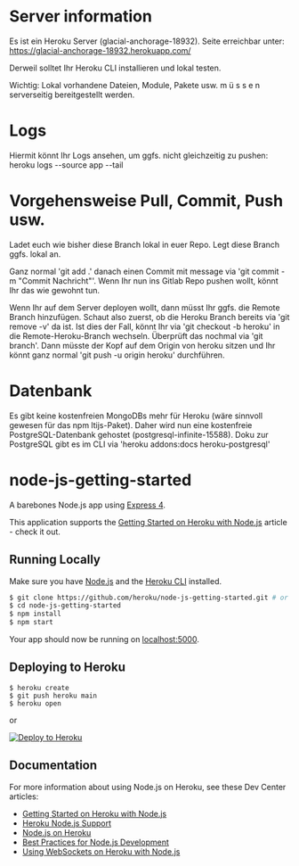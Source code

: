 # Server information

Es ist ein Heroku Server (glacial-anchorage-18932). Seite erreichbar unter: https://glacial-anchorage-18932.herokuapp.com/

Derweil solltet Ihr Heroku CLI installieren und lokal testen.

Wichtig: Lokal vorhandene Dateien, Module, Pakete usw. m ü s s e n serverseitig bereitgestellt werden.

# Logs

Hiermit könnt Ihr Logs ansehen, um ggfs. nicht gleichzeitig zu pushen:
heroku logs --source app --tail

# Vorgehensweise Pull, Commit, Push usw.

Ladet euch wie bisher diese Branch lokal in euer Repo. Legt diese Branch ggfs. lokal an.

Ganz normal 'git add .' danach einen Commit mit message via 'git commit -m "Commit Nachricht"'. 
Wenn Ihr nun ins Gitlab Repo pushen wollt, könnt Ihr das wie gewohnt tun. 

Wenn Ihr auf dem Server deployen wollt, dann müsst Ihr ggfs. die Remote Branch hinzufügen. 
Schaut also zuerst, ob die Heroku Branch bereits via 'git remove -v' da ist. 
Ist dies der Fall, könnt Ihr via 'git checkout -b heroku' in die Remote-Heroku-Branch wechseln. 
Überprüft das nochmal via 'git branch'.
Dann müsste der Kopf auf dem Origin von heroku sitzen und Ihr könnt ganz normal 'git push -u origin heroku' durchführen.

# Datenbank
Es gibt keine kostenfreien MongoDBs mehr für Heroku (wäre sinnvoll gewesen für das npm ltijs-Paket). Daher wird nun eine kostenfreie PostgreSQL-Datenbank gehostet (postgresql-infinite-15588).
Doku zur PostgreSQL gibt es im CLI via 'heroku addons:docs heroku-postgresql'

# node-js-getting-started

A barebones Node.js app using [Express 4](http://expressjs.com/).

This application supports the [Getting Started on Heroku with Node.js](https://devcenter.heroku.com/articles/getting-started-with-nodejs) article - check it out.

## Running Locally

Make sure you have [Node.js](http://nodejs.org/) and the [Heroku CLI](https://cli.heroku.com/) installed.

```sh
$ git clone https://github.com/heroku/node-js-getting-started.git # or clone your own fork
$ cd node-js-getting-started
$ npm install
$ npm start
```

Your app should now be running on [localhost:5000](http://localhost:5000/).

## Deploying to Heroku

```
$ heroku create
$ git push heroku main
$ heroku open
```
or

[![Deploy to Heroku](https://www.herokucdn.com/deploy/button.png)](https://heroku.com/deploy)

## Documentation

For more information about using Node.js on Heroku, see these Dev Center articles:

- [Getting Started on Heroku with Node.js](https://devcenter.heroku.com/articles/getting-started-with-nodejs)
- [Heroku Node.js Support](https://devcenter.heroku.com/articles/nodejs-support)
- [Node.js on Heroku](https://devcenter.heroku.com/categories/nodejs)
- [Best Practices for Node.js Development](https://devcenter.heroku.com/articles/node-best-practices)
- [Using WebSockets on Heroku with Node.js](https://devcenter.heroku.com/articles/node-websockets)
